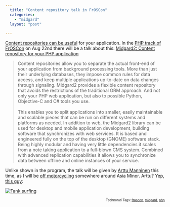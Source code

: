 ```yaml
---
  title: "Content repository talk in FrOSCon"
  categories: 
    - "midgard"
  layout: "post"

---
```

<p>
<a href="http://bergie.iki.fi/blog/why_you_should_use_a_content_repository_for_your_application/">Content repositories can be useful</a> for your application. In the <a href="http://kore-nordmann.de/blog/0092_frsocon_upcoming.html">PHP track of FrOSCon</a> on Aug 22nd there will be a talk about this: <a href="http://programm.froscon.org/2009/events/417.en.html">Midgard2: Content repository for your PHP application</a>
</p><blockquote>
Content repositories allow you to separate the actual front-end of your application from background processing tools. More than just their underlying databases, they impose common rules for data access, and keep multiple applications up-to-date on data changes through signaling. Midgard2 provides a flexible content repository that avoids the restrictions of the traditional ORM approach. And not only your PHP web application, but also to possible Python, Objective-C and C# tools you use.
<br />
<br />This enables you to split applications into smaller, easily maintainable and scalable pieces that can be run on different systems and platforms as needed. In addition to web, the Midgard2 library can be used for desktop and mobile application development, building software that synchronizes with web services. It is based and engineered fully on the top of the desktop (GNOME) software stack. Being highly modular and having very little dependencies it scales from a note taking application to a full-blown CMS system. Combined with advanced replication capabilities it allows you to synchronize data between offline and online instances of your service.
</blockquote><p>
Unlike shown in the program, the talk will be given by <a href="http://www.kaktus.cc/">Arttu Manninen</a> this time, as I will be <a href="http://bergie.iki.fi/blog/personal_passions-motorcycle_travel/">off motorcycling</a> somewhere around Asia Minor. Arttu? Yep, <a href="http://bergie.iki.fi/blog/tank-surfing-on-flickr/">this guy</a>:
</p><p>
<a href="http://www.flickr.com/photos/bergie/231727544/"><img src="http://farm1.static.flickr.com/82/231727544_dc4c74b75f.jpg" alt="Tank surfing" title="Tank surfing" /></a>
</p>
<p style="text-align:right;font-size:10px;">Technorati Tags: <a href="http://www.technorati.com/tag/froscon" rel="tag">froscon</a>, <a href="http://www.technorati.com/tag/midgard" rel="tag">midgard</a>, <a href="http://www.technorati.com/tag/php" rel="tag">php</a></p>